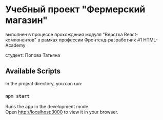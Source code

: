 # Учебный проект "Фермерский магазин"
выполнен в процессе прохождения модуля "Вёрстка React-компонентов"
в рамках профессии Фронтенд-разработчик #1 HTML-Academy

студент: Попова Татьяна

## Available Scripts

In the project directory, you can run:

### `npm start`

Runs the app in the development mode.\
Open [http://localhost:3000](http://localhost:3000) to view it in your browser.
